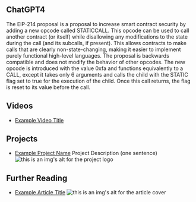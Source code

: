 ## ChatGPT4

The EIP-214 proposal is a proposal to increase smart contract security by adding a new opcode called STATICCALL. This opcode can be used to call another contract (or itself) while disallowing any modifications to the state during the call (and its subcalls, if present). This allows contracts to make calls that are clearly non-state-changing, making it easier to implement purely functional high-level languages. The proposal is backwards compatible and does not modify the behavior of other opcodes. The new opcode is introduced with the value 0xfa and functions equivalently to a CALL, except it takes only 6 arguments and calls the child with the STATIC flag set to true for the execution of the child. Once this call returns, the flag is reset to its value before the call.

## Videos

- [Example Video Title](https://www.youtube.com/watch?v=TDGq4aeevgY)

## Projects

- [Example Project Name](https://xxxx.xxx/xxxxx) Project Description (one sentence) ![this is an img's alt for the project logo](https://xxxx.xxx/project-logo.xxx)

## Further Reading

- [Example Article Title](https://xxxx.xxx/xxxxx) ![this is an img's alt for the article cover](https://xxxx.xxx/article-cover.xxx)
